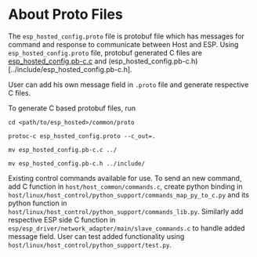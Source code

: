 # About Proto Files

The `esp_hosted_config.proto` file is protobuf file which has messages for command and response to communicate between Host and ESP. Using `esp_hosted_config.proto` file, protobuf generated C files are [esp_hosted_config.pb-c.c](../esp_hosted_config.pb-c.c) and (esp_hosted_config.pb-c.h)[../include/esp_hosted_config.pb-c.h].

User can add his own message field in `.proto` file and generate respective C files.

To generate C based protobuf files, run
```
cd <path/to/esp_hosted>/common/proto

protoc-c esp_hosted_config.proto --c_out=.

mv esp_hosted_config.pb-c.c ../

mv esp_hosted_config.pb-c.h ../include/
```

Existing control commands available for use. To send an new command, add C function in `host/host_common/commands.c`, create python binding in `host/linux/host_control/python_support/commands_map_py_to_c.py` and its python function in `host/linux/host_control/python_support/commands_lib.py`. Similarly add respective ESP side C function in `esp/esp_driver/network_adapter/main/slave_commands.c` to handle added message field. User can test added functionality using `host/linux/host_control/python_support/test.py`.
